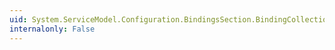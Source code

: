 ```yaml
---
uid: System.ServiceModel.Configuration.BindingsSection.BindingCollections
internalonly: False
---
```


